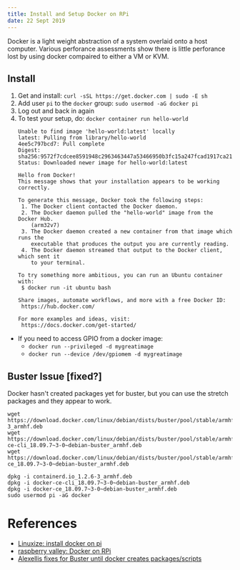 ```yaml
---
title: Install and Setup Docker on RPi
date: 22 Sept 2019
---
```


Docker is a light weight abstraction of a system overlaid onto a
host computer. Various perforance assessments show there is little
perforance lost by using docker compaired to either a VM or KVM.

## Install

1. Get and install: `curl -sSL https://get.docker.com | sudo -E sh`
1. Add user `pi` to the `docker` group: `sudo usermod -aG docker pi`
1. Log out and back in again
1. To test your setup, do: `docker container run hello-world`
    ```pi@raspberrypi:~ $ docker container run hello-world
    Unable to find image 'hello-world:latest' locally
    latest: Pulling from library/hello-world
    4ee5c797bcd7: Pull complete 
    Digest: sha256:9572f7cdcee8591948c2963463447a53466950b3fc15a247fcad1917ca215a2f
    Status: Downloaded newer image for hello-world:latest

    Hello from Docker!
    This message shows that your installation appears to be working correctly.

    To generate this message, Docker took the following steps:
     1. The Docker client contacted the Docker daemon.
     2. The Docker daemon pulled the "hello-world" image from the Docker Hub.
        (arm32v7)
     3. The Docker daemon created a new container from that image which runs the
        executable that produces the output you are currently reading.
     4. The Docker daemon streamed that output to the Docker client, which sent it
        to your terminal.

    To try something more ambitious, you can run an Ubuntu container with:
     $ docker run -it ubuntu bash

    Share images, automate workflows, and more with a free Docker ID:
     https://hub.docker.com/

    For more examples and ideas, visit:
     https://docs.docker.com/get-started/
    ```


- If you need to access GPIO from a docker image: 
    - `docker run --privileged -d mygreatimage`
    - `docker run --device /dev/gpiomem -d mygreatimage`

## Buster Issue [fixed?]

Docker hasn't created packages yet for buster, but you can use the stretch packages and
they appear to work.

```
wget https://download.docker.com/linux/debian/dists/buster/pool/stable/armhf/containerd.io_1.2.6-3_armhf.deb
wget https://download.docker.com/linux/debian/dists/buster/pool/stable/armhf/docker-ce-cli_18.09.7~3-0~debian-buster_armhf.deb
wget https://download.docker.com/linux/debian/dists/buster/pool/stable/armhf/docker-ce_18.09.7~3-0~debian-buster_armhf.deb

dpkg -i containerd.io_1.2.6-3_armhf.deb
dpkg -i docker-ce-cli_18.09.7~3-0~debian-buster_armhf.deb
dpkg -i docker-ce_18.09.7~3-0~debian-buster_armhf.deb
sudo usermod pi -aG docker
```

# References

- [Linuxize: install docker on pi](https://linuxize.com/post/how-to-install-and-use-docker-on-raspberry-pi/)
- [raspberry valley: Docker on RPi](https://raspberry-valley.azurewebsites.net/Docker-on-Raspberry-Pi/)
- [Alexellis fixes for Buster until docker creates packages/scripts](https://blog.alexellis.io/how-to-fix-docker-for-raspbian-buster/)
